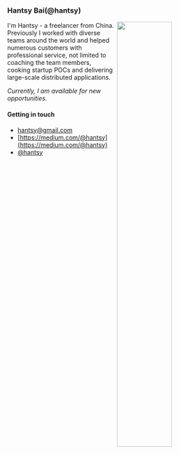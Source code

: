 ### Hantsy Bai(@hantsy)

<img width="50%" align="right" src="https://github-readme-stats.vercel.app/api?username=hantsy&show_icons=true&icon_color=0366d6&text_color=24292e&bg_color=ffffff&hide_title=true" />

I'm Hantsy - a freelancer from China. Previously I worked with diverse teams around the world and helped numerous customers with professional service, not limited to coaching the team members,  cooking startup POCs and delivering large-scale distributed applications.

*Currently, I am available for new opportunities.*

#### Getting in touch

* [hantsy@gmail.com](mailto:hantsy@gmail.com)
* [https://medium.com/@hantsy](https://medium.com/@hantsy)
* [@hantsy](https://twitter.com/hantsy)

<!--
**hantsy/hantsy** is a ✨ _special_ ✨ repository because its `README.md` (this file) appears on your GitHub profile.

Here are some ideas to get you started:

- 🔭 I’m currently working on ...
- 🌱 I’m currently learning ...
- 👯 I’m looking to collaborate on ...
- 🤔 I’m looking for help with ...
- 💬 Ask me about ...
- 📫 How to reach me: ...
- 😄 Pronouns: ...
- ⚡ Fun fact: ...
-->

